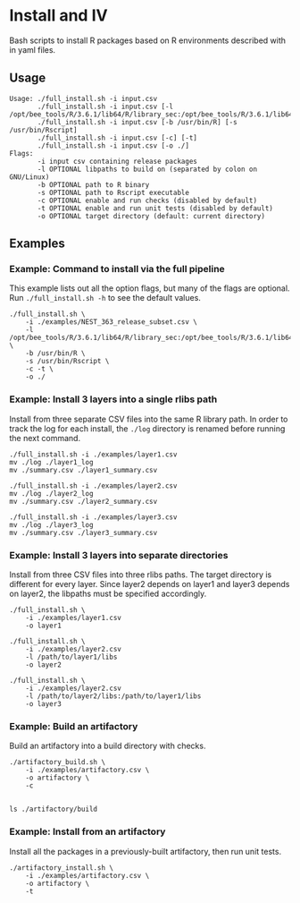 # Install and IV

Bash scripts to install R packages based on R environments described with in yaml files.

## Usage

```
Usage: ./full_install.sh -i input.csv
       ./full_install.sh -i input.csv [-l /opt/bee_tools/R/3.6.1/lib64/R/library_sec:/opt/bee_tools/R/3.6.1/lib64/R/library]
       ./full_install.sh -i input.csv [-b /usr/bin/R] [-s /usr/bin/Rscript]
       ./full_install.sh -i input.csv [-c] [-t]
       ./full_install.sh -i input.csv [-o ./]
Flags: 
       -i input csv containing release packages
       -l OPTIONAL libpaths to build on (separated by colon on GNU/Linux)
       -b OPTIONAL path to R binary
       -s OPTIONAL path to Rscript executable
       -c OPTIONAL enable and run checks (disabled by default)
       -t OPTIONAL enable and run unit tests (disabled by default)
       -o OPTIONAL target directory (default: current directory)
```

## Examples

### Example: Command to install via the full pipeline

This example lists out all the option flags, but many of the flags are optional. Run `./full_install.sh -h` to see the default values.

```
./full_install.sh \
    -i ./examples/NEST_363_release_subset.csv \
    -l /opt/bee_tools/R/3.6.1/lib64/R/library_sec:/opt/bee_tools/R/3.6.1/lib64/R/library \
    -b /usr/bin/R \
    -s /usr/bin/Rscript \
    -c -t \
    -o ./
```

### Example: Install 3 layers into a single rlibs path

Install from three separate CSV files into the same R library path. In order to track the log for each install, the `./log` directory is renamed before running the next command.

```
./full_install.sh -i ./examples/layer1.csv
mv ./log ./layer1_log
mv ./summary.csv ./layer1_summary.csv

./full_install.sh -i ./examples/layer2.csv
mv ./log ./layer2_log
mv ./summary.csv ./layer2_summary.csv

./full_install.sh -i ./examples/layer3.csv
mv ./log ./layer3_log
mv ./summary.csv ./layer3_summary.csv
```

### Example: Install 3 layers into separate directories

Install from three CSV files into three rlibs paths. The target directory is different for every layer. Since layer2 depends on layer1 and layer3 depends on layer2, the libpaths must be specified accordingly.

```
./full_install.sh \
    -i ./examples/layer1.csv
    -o layer1 

./full_install.sh \
    -i ./examples/layer2.csv
    -l /path/to/layer1/libs
    -o layer2 

./full_install.sh \
    -i ./examples/layer2.csv
    -l /path/to/layer2/libs:/path/to/layer1/libs
    -o layer3 
```


### Example: Build an artifactory

Build an artifactory into a build directory with checks.

```
./artifactory_build.sh \
    -i ./examples/artifactory.csv \
    -o artifactory \
    -c


ls ./artifactory/build
```

### Example: Install from an artifactory

Install all the packages in a previously-built artifactory, then run unit tests.

```
./artifactory_install.sh \
    -i ./examples/artifactory.csv \
    -o artifactory \
    -t
```


